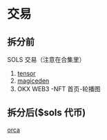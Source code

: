 # 交易

## 拆分前

SOLS 交易（注意在合集里）

1. [tensor](https://www.tensor.trade/trade/sols)
2. [magiceden](https://magiceden.io/marketplace/sols_spl20)
3. OKX WEB3 -NFT 首页-轮播图

## 拆分后($sols 代币)

[orca](https://www.orca.so/?utm_source=ave.ai)
